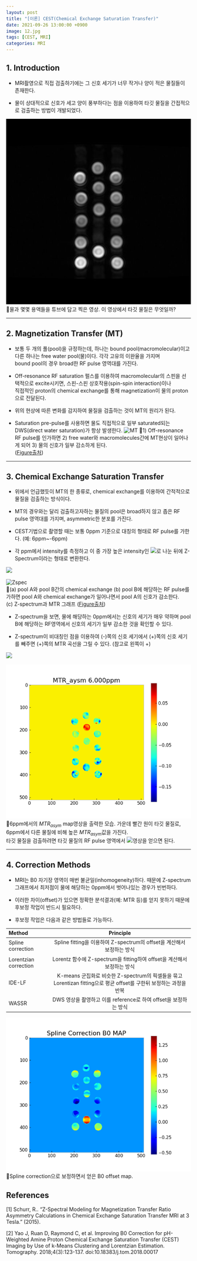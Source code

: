 ```yaml
---
layout: post
title: "[이론] CEST(Chemical Exchange Saturation Transfer)"
date: 2021-09-26 13:00:00 +0900
image: 12.jpg
tags: [CEST, MRI]
categories: MRI
---
```


## 1. Introduction
  * MRI촬영으로 직접 검출하기에는 그 신호 세기가 너무 작거나 양이 적은 물질들이 존재한다. 
  
  * 물이 상대적으로 신호가 세고 양이 풍부하다는 점을 이용하여 타깃 물질을 간접적으로 검출하는 방법이 개발되었다.

  ![sample](https://github.com/kim01414/kim01414.github.io/blob/master/_posts/figures/CEST/samples.jpg)  
  🔺물과 몇몇 용액들을 튜브에 담고 찍은 영상. 이 영상에서 타깃 물질은 무엇일까?

---
## 2. Magnetization Transfer (MT)
  * 보통 두 개의 풀(pool)을 규정하는데, 하나는 bound pool(macromolecular)이고 다른 하나는 free water pool(물)이다. 각각 고유의 이완율을 가지며  
    bound pool의 경우 broad한 RF pulse 영역대를 가진다.
  
  * Off-resonance RF saturation 펄스를 이용하여 macromolecular의 스핀을 선택적으로 excite시키면, 스핀-스핀 상호작용(spin-spin interaction)이나  
  직접적인 proton의 chemical exchange를 통해 magnetization이 물의 proton으로 전달된다. 

  * 위의 현상에 따른 변화를 감지하여 물질을 검출하는 것이 MT의 원리가 된다.
  
  * Saturation pre-pulse를 사용하면 물도 직접적으로 일부 saturated되는 DWS(direct water saturation)가 항상 발생한다.
  ![MT](https://media.springernature.com/original/springer-static/image/chp%3A10.1007%2F978-3-030-48419-4_18/MediaObjects/454285_1_En_18_Fig1_HTML.jpg)
  🔺1) Off-resonance RF pulse를 인가하면 2) free water와 macromolecules간에 MT현상이 일어나게 되어 3) 물의 신호가 일부 감소하게 된다.   
  ([Figure출처](https://link.springer.com/chapter/10.1007/978-3-030-48419-4_18))
---  
## 3. Chemical Exchange Saturation Transfer
  * 위에서 언급했듯이 MT의 한 종류로, chemical exchange를 이용하여 간적적으로 물질을 검출하는 방식이다.
  
  * MT의 경우와는 달리 검출하고자하는 물질의 pool은 broad하지 않고 좁은 RF pulse 영역대를 가지며, asymmetric한 분포를 가진다.

  * CEST기법으로 촬영할 때는 보통 0ppm 기준으로 대칭의 형태로 RF pulse를 가한다. (예: 6ppm~-6ppm)

  * 각 ppm에서 intensity를 측정하고 이 중 가장 높은 intensity인 <img src="https://render.githubusercontent.com/render/math?math=I_{0}">로 나눈 뒤에 Z-Spectrum이라는 형태로 변환한다.  

   <img src="https://render.githubusercontent.com/render/math?math=\Large Z(w_{RF}) = 1 - I(w_{RF})/I_{0}">

  
  ![Zspec](https://europepmc.org/articles/PMC3602140/bin/nihms-427344-f0001.jpg)  
  🔺(a) pool A와 pool B간의 chemical exchange (b) pool B에 해당하는 RF pulse를 가하면 pool A와 chemical exchange가 일어나면서 pool A의 신호가 감소한다.  
  (c) Z-spectrum과 MTR 그래프 ([Figure출처](https://europepmc.org/article/med/23273841))

  * Z-spectrum을 보면, 물에 해당하는 0ppm에서는 신호의 세기가 매우 약하며 pool B에 해당하는 RF영역에서 신호의 세기가 일부 감소한 것을 확인할 수 있다.

  * Z-spectrum이 비대칭인 점을 이용하여 (-)쪽의 신호 세기에서 (+)쪽의 신호 세기를 빼주면 (+)쪽의 MTR 곡선을 그릴 수 있다. (참고로 왼쪽이 +)

 <img src="https://render.githubusercontent.com/render/math?math=\Large MTR_{asym}(w_{RF}) = Z(-w_{RF}) - Z(w_{RF})">

  ![MTR](https://github.com/kim01414/kim01414.github.io/blob/master/_posts/figures/CEST/MTR.png)  
  🔺6ppm에서의 $MTR_{asym}$ map영상을 출력한 모습. 가운데 빨간 원이 타깃 물질로, 6ppm에서 다른 물질에 비해 높은 $MTR_{asym}$값을 가진다.  
  타깃 물질을 검출하려면 타깃 물질의 RF pulse 영역에서 <img src="https://render.githubusercontent.com/render/math?math=\Large MTR_{asym}">영상을 얻으면 된다.

---
## 4. Correction Methods
  * MRI는 B0 자기장 영역이 매번 불균일(inhomogeneity)하다. 때문에 Z-spectrum 그래프에서 최저점이 물에 해당하는 0ppm에서 벗어나있는 경우가 빈번하다. 
  
  * 이러한 차이(offset)가 있으면 정확한 분석결과(예: MTR 등)를 얻지 못하기 때문에 후보정 작업이 반드시 필요하다.

  * 후보정 작업은 다음과 같은 방법들로 가능하다.

  Method | Principle 
  :----- | :------: 
  Spline correction     | Spline fitting을 이용하여 Z-spectrum의 offset을 계산해서 보정하는 방식
  Lorentzian correction | Lorentz 함수에 Z-spectrum을 fitting하여 offset을 계산해서 보정하는 방식 
  IDE-LF                | K-means 군집화로 비슷한 Z-spectrum의 픽셀들을 묶고 Lorentizan fitting으로 평균 offset를 구한뒤 보정하는 과정을 반복
  WASSR                 | DWS 영상을 촬영하고 이를 reference로 하여 offset을 보정하는 방식

  ![B0map](https://github.com/kim01414/kim01414.github.io/blob/master/_posts/figures/CEST/B0map.png)  
  🔺Spline correction으로 보정하면서 얻은 B0 offset map.
 
## References
[1] Schurr, R.. “Z-Spectral Modeling for Magnetization Transfer Ratio Asymmetry Calculations in Chemical Exchange Saturation Transfer MRI at 3 Tesla.” (2015).

[2] Yao J, Ruan D, Raymond C, et al. Improving B0 Correction for pH-Weighted Amine Proton Chemical Exchange Saturation Transfer (CEST) Imaging   by Use of k-Means Clustering and Lorentzian Estimation. Tomography. 2018;4(3):123-137. doi:10.18383/j.tom.2018.00017
